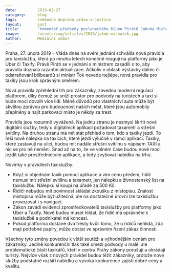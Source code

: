 ```yaml
---
date:         2019-02-27
category:     blog
tags:         sněmovna doprava právo-a-justice
layout:       post
title:        "Komentář předsedy poslaneckého klubu Pirátů Jakuba Michálka: Nová pravidla pro taxislužbu: Pokrok pro zákazníky a moderní dobu"
image:        /assets/img/articles/2019/jakub-michalek.jpg
author:       Mediální odbor
---
```


Praha, 27. února 2019 – Vláda dnes na svém jednání schválila nová pravidla pro taxislužbu, která po mnoha letech konečně reagují na platformy jako je Uber či Taxify. Právě Piráti se v jednání s ministrem zasadili o to, aby pravidla doznala razantní aktualizace. Ačkoliv v oblasti výstavby dálnic či odstraňování billboardů si ministr Ťok nevede nejlépe, nová pravidla pro taxíky jsou krok správným směrem.

Nová pravidla zpřehlední trh pro zákazníky, zavedou moderní regulaci platforem, díky čemuž se sníží prostor pro podvody na turistech a taxi si bude moci dovolit více lidí. Méně důvodů pro vlastnictví auta může být skvělou zprávou pro budoucnost našich měst, které jsou automobily přeplněny a najít parkovací místo je někdy za trest.

Pravidla jsou rozumně vyvážená. Na jednu stranu je nesmysl škrtit nové digitální služby, tedy u digitálních aplikací požadovat taxametr a střešní svítilny. Na druhou stranu má mít stát přehled o tom, kdo s taxíky jezdí. To řeší nově nálepka na taxících, které jezdí výlučně v rámci aplikací. Taxíky, které zastavují na ulici, budou mít nadále střešní svítilnu s nápisem TAXI a nic se pro ně nemění. Snad až na to, že ve volném čase budou nově moci jezdit také prostřednictvím aplikace, a tedy zvyšovat nabídku na trhu. 

Novinky v pravidlech taxislužby:

* Když si objednám taxík pomocí aplikace a vím cenu předem, řidič nemusí mít střešní svítilnu a taxametr, jen nálepku a živnostenský list na taxislužbu. Nálepku si koupí na úřadě za 500 Kč. 
* Řidiči nebudou mít povinnost skládat zkoušku z místopisu. Znalost místopisu může být užitečná, ale na dostatečné úrovni lze taxislužbu provozovat i s navigací. 
* Zákon zavádí evidenci zprostředkovatelů taxislužby pro platformy jako Uber a Taxify. Nově budou muset hlídat, že řidič má oprávnění k taxislužbě a podnikatel má koncesi. 
* Pokud platforma dostane dva tresty kvůli tomu, že u řidičů nehlídá, zda mají potřebné papíry, může dostat ve správním řízení zákaz činnosti.

Všechny tyto změny povedou k větší soutěži a výhodnějším cenám pro zákazníky. Jedině konkurenční tlak také omezí podvody u malé, ale problematické části taxikářů, kteří v centru Prahy zákony porušují a okrádají turisty. Nejvíce však z nových pravidel budou těžit zákazníky, protože nové služby podstatně rozšíří nabídku a vysoká konkurence zajistí dobré ceny a kvalitu.

